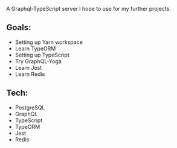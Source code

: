 A Graphql-TypeScript server I hope to use for my further projects.

## Goals:

- Setting up Yarn workspace
- Learn TypeORM
- Setting up TypeScript
- Try GraphQL-Yoga
- Learn Jest
- Learn Redis

## Tech:

- PostgreSQL
- GraphQL
- TypeScript
- TypeORM
- Jest
- Redis
